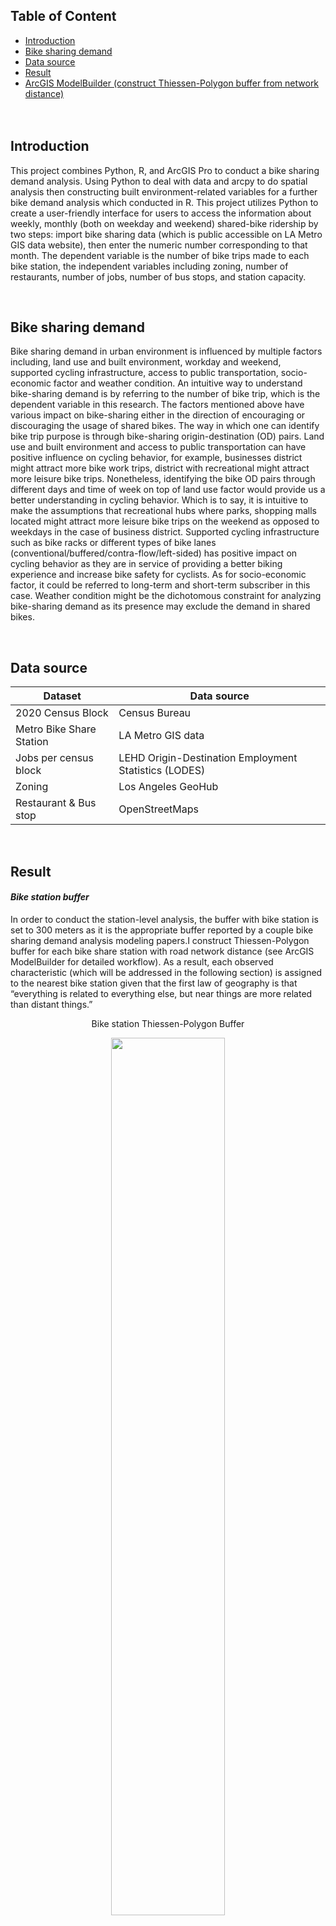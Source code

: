 ## Table of Content
- [Introduction](#Introduction)<br>
- [Bike sharing demand](#Bike-sharing-demand)<br>
- [Data source](#Data-source)<br>
- [Result](#Result)<br>
- [ArcGIS ModelBuilder (construct Thiessen-Polygon buffer from network distance)](#ArcGIS-ModelBuilder_constructing-Thiessen-Polygon-buffer)
<br><br><br>


## Introduction
This project combines Python, R, and ArcGIS Pro to conduct a bike sharing demand analysis. Using Python to deal with data and arcpy to do spatial analysis then constructing built environment-related variables for a further bike demand analysis which conducted in R. This project utilizes Python to create a user-friendly interface for users to access the information about weekly, monthly (both on weekday and weekend) shared-bike ridership by two steps: import bike sharing data (which is public accessible on LA Metro GIS data website), then enter the numeric number corresponding to that month. The dependent variable is the number of bike trips made to each bike station, the independent variables including zoning, number of restaurants, number of jobs, number of bus stops, and station capacity.

<br>

## Bike sharing demand
Bike sharing demand in urban environment is influenced by multiple factors including, land use and built environment, workday and weekend, supported cycling infrastructure, access to public transportation, socio-economic factor and weather condition. An intuitive way to understand bike-sharing demand is by referring to the number of bike trip, which is the dependent variable in this research. The factors mentioned above have various impact on bike-sharing either in the direction of encouraging or discouraging the usage of shared bikes. The way in which one can identify bike trip purpose is through bike-sharing origin-destination (OD) pairs. Land use and built environment and access to public transportation can have positive influence on cycling behavior, for example, businesses district might attract more bike work trips, district with recreational might attract more leisure bike trips. Nonetheless, identifying the bike OD pairs through different days and time of week on top of land use factor would provide us a better understanding in cycling behavior. Which is to say, it is intuitive to make the assumptions that recreational hubs where parks, shopping malls located might attract more leisure bike trips on the weekend as opposed to weekdays in the case of business district. Supported cycling infrastructure such as bike racks or different types of bike lanes (conventional/buffered/contra-flow/left-sided) has positive impact on cycling behavior as they are in service of providing a better biking experience and increase bike safety for cyclists. As for socio-economic factor, it could be referred to long-term and short-term subscriber in this case. Weather condition might be the dichotomous constraint for analyzing bike-sharing demand as its presence may exclude the demand in shared bikes.

<br>

## Data source

| **Dataset** | **Data source** |
|---|---|
| 2020 Census Block | Census Bureau |
| Metro Bike Share Station | LA Metro GIS data |
| Jobs per census block | LEHD Origin-Destination Employment Statistics (LODES) |
| Zoning | Los Angeles GeoHub |
| Restaurant & Bus stop | OpenStreetMaps |

<br>

## Result
#### _Bike station buffer_
In order to conduct the station-level analysis, the buffer with bike station is set to 300 meters as it is the appropriate buffer reported by a couple bike sharing demand analysis modeling papers.I construct Thiessen-Polygon buffer for each bike share station with road network distance (see ArcGIS ModelBuilder for detailed workflow). As a result, each observed characteristic (which will be addressed in the following section) is assigned to the nearest bike station given that the first law of geography is that “everything is related to everything else, but near things are more related than distant things.”

<p align="center">Bike station Thiessen-Polygon Buffer</p>
<p align="center">
  <img width="60%" height="60%" src="images/LA Metro/ZoomIn.png">
</p>

<br><br>

|Bike stations in West LA | Bike stations in Downtown LA|
|:-:|:-:|
|<img src="images/LA Metro/WestLA.png" width="130%">|<img src="images/LA Metro/DTLA.png" width="130%" >

<br><br>
#### _Bus stops_
It's expected to see more bus stops in Downtown Los Angeles area given that it is one of the most concentrated employment centers in the city of LA.

<p align="center"> Bus stops within 300m of bike stations</p>
<p align="center">
  <img width="75%" height="75%" src="images/LA Metro/Bus stop.png">
</p>
<br><br>

#### _Restaurants_
It should be noted that the cluster in West Hollywood area seems to have higher number of restaurants around bike station compared with other clusters. A possible explanation is that there are various touristy spots such as Dolby Theatre, Hollywood Walk of Fame, The Hollywood museum and other popular tourist destinations on Hollywood Boulevard.
<p align="center"> Restaurants within 300m of bike stations</p>
<p align="center">
  <img width="75%" height="75%" src="images/LA Metro/Restaurant.png">
</p>
<br><br>

#### _Jobs_
As for the number of job counts, the workplace job counts data LEHD Origin-Destination Employment Statistics (LODES) is accessed from Census Bureau at census block level. The number of jobs within 300m buffer of bike station were assigned to each bike station for further analysis. In order to do so, centroid of each census block was calculated, each centroid comes with the number of jobs in the census block. Next, centroids were assigned to the nearest bike station. As shown in Figure 3, the number of jobs is higher for the cluster on the right-hand side, which is downtown Los Angeles. This is reasonable given that city center is usually the employment center. However, there is a noticeable buffer with higher number of jobs alone on the west of Beverly Hills, the reason for the higher number of job counts might be it located at Westwood Village. Westwood Village is a lively place bordering the UCLA campus with chain boutiques, movie theatres, restaurants and casual eateries.

<p align="center"> Jobs within 300m of bike stations</p>
<p align="center">
  <img width="75%" height="75%" src="images/LA Metro/Job.png">
</p>
<br><br>

#### _Bike trips_
As it shown in Figure 4, bike stations in downtown Los Angeles has the higher number of bike trips. However, a couple stations along the coast have noticeable higher inbound bike trips. By comparing figure 3 with figure 4 with initial observation, we can suspect that the number of bike trips might have relationship with the number of jobs at this stage.
<br><br>
#### _Bike trips by weekdays and weekends_
Weekday bike trips share had gone from multimodal distribution to unimodal distribution from 2016 to 2023. The following series of graphs provide the comparison for the bike trip distribution in the Quarter 3 (July to September) of the year from 2016 to 2023. The first graph in the series is being enlarged for legibility.

<br>

|2016|2017|
|:-:|:-:|
|<img src="images/LA Metro/2016-q3.png" width="90%">)|<img src="images/LA Metro/2017-q3.png" width="90%">|

|2018|2019|
|:-:|:-:|
|<img src="images/LA Metro/2018-q3.png" width="90%">)|<img src="images/LA Metro/2019-q3.png" width="90%">|

|2020|2021|
|:-:|:-:|
|<img src="images/LA Metro/2020-q3.png" width="90%">)|<img src="images/LA Metro/2021-q3.png" width="90%">|

<br>
As the series of graphs show that the clear cut of the transformation from multimodal to unimodal distribution occurred during 2019 and 2020. However, the weekday bike trips share distribution are consistent during the period between 2016 and 2019, and the period between 2020 and 2023, respectively, even number of bike trips changed intensely during within two periods. This suggests that bike users from the same or different population might have same demand for shared-bike across the time of day.
<br><br>
<p align="center">Metro bike trips demand (January - March) by years</p>
<p align="center">
  <img width="60%" height="60%" src="images/LA Metro/Metro bike trips demand (January - March) by years.png" width="80%">
</p>

<br>

Besides, there are some possible explanations for the transformation. The first explanation is that the COVID-19 pandemic has dramatically changed bike users’ travel behavior as in home-based telecommuting has been widely adopted since the outset of the pandemic, suggesting that the pandemic caused a shift in bike sharing demand equally on the bike user population. The second explanation for the transformation from multimodal to unimodal distribution might reflect the fact that dataset sampled from different observed groups. In order to test the idea, datasets of 2019 and 2022 are being compared. First, they are two groups before and after the pandemic, respectively. Second, the difference of bike trips between them are quite close, the number of bike trips are 92,124 and 85,171 for 2019 and 2022, respectively. The reason for not picking the 2016 and 2021 pair is that 2021 is the year just after the pandemic, the bike trips just started to bounce back, as a result, it might not be representative at large. The comparison of the pair 2019-2022 is provided as follows. In 2019, the demand started to increase sharply at 5am and first peaked at the 8-9am time window. The bike demand peaked at morning rush hours, suggesting that bike trips might made by workers, together with the second peak at 5pm, corresponding to morning and afternoon rush hours. As for 2022, bike demand was still started to increase at 5am but grows relatively smoothly, meaning that bike demand has shifted towards later part of the day, which can be identified visually readily.
<br>
<p align="center">Comparison of Bike Trip Demand Between 2019 and 2022</p>
<p align="center">
  <img width="60%" height="60%" src="images/LA Metro/Weekday bike trips share (January - March).png" width="80%">
</p>


#### _Regression analysis_
I first use ANOVA to test whether zoning type has an effect on the number of ridership through the R command:
<br>
`summary(aov(in_flow ~ ZONE_SMRY, data = df))`<br>
`zoneeffect_ <- aov(in_flow ~ ZONE_SMRY, data = df)`<br>
`tukey.test <- TukeyHSD(zoneeffect_); tukey.test`<br>

The result shows that zoning type does have an effect on ridership, however, it doesn’t tell us which type of land use has a statistically significant effect on ridership, so I further conduct tukey test which puts any two given types of land use and see if they are statistically significant different from each other. The tukey test result shows that ‘Open Space’ type of land use has a statistically significant effect on ridership. As a result, it is reasonable to include ‘Open Space’ as one of the independent variables by constructing it as a dummy variable in the linear regression model.

<br>

|  | Degrees of freedom | Sum of Squares | Mean of Squares | F value | Pr(>F) |
|---|---|---|---|---|---|
| ZONE_SMRY | 6 | 3556639 | 592773 | 11.57 | 3.04e-11 *** |
| Residuals | 219 | 11219878 | 51232 |  |  |

<br>

The regression output for bike sharing demand analysis is as follows:

| Coefficients: |  |  |  |  |  |
|---|---|---|---|---|---|
|  | Estimate | Standardized Coeff. | Std. Error | t value | Pr(>\|t\|) |
| (Intercept) | -41.93067 | NA | 36.35960 | -1.153 | 0.250 |
| Job | 0.30164 | 0.07712 | 0.22195 | 1.359 | 0.176 |
| Bus_stop | -2.64629 | -0.08522 | 1.83100 | -1.445 | 0.150 |
| Restaurant | 2.54673 | 0.09241 | 1.62139 | 1.571 | 0.118 |
| Open_space | 1392.40932 | 0.52532 | 145.53089 | 9.568 | < 2e-16 *** |
| Bike_station_capacity | 11.57821 | 0.28505 | 2.26185 | 5.119 | 6.83e-07 *** |

<br>

Only two of the independent variables are statistically significant in the model, meaning that they are the variables that have a relationship with the dependent variable at 0.05 significance level. For open space variable, the positive sign of its estimated coefficient is positive as expected, given that the proximity to open space encourage people to take leisure bike trip on-site, including community parks or regional parks. This variable implies that if the closest land use of a given bike-shared station is open space, the number of bike trips would be expected to be 1392 more than its counterpart. In addition, there are only 12 out of 226 bike stations that its closest land use type is open space. This might imply that people may usually take leisure bike trip. For station capacity, the positive sign of its estimated coefficient is expected, given that bike users cannot make trips to a place if there are no bike racks. It is intuitive to think that if a bike station equipped with more bike racks, there would be more departure trips at that station. The station capacity variable indicates that an addition of one bike rack at a station, the number of departure trips would be expected to increase by 12. This suggests that a bike station would have ( 1392 + 12 – 41 ) more bike trips than a bike station that has one bike rack less and its closest land use is not open space.

<br>

As we can see from the output regarding standardized coefficient, open space variable has the largest effect on the ridership in terms of its magnitude, which followed by station capacity variable.

<br>

As for checking the highly influential observations (outliers) in the data, we can use cook’s distance to identify those data points. As the plot shown below, there are several observed data points that have a higher influential on the dependent variable compared to other data points. The number marked in red indicates the index of the data point, index of bike station in this case.

<p align="center">Cooks distance plot</p>
<p align="center">
  <img width="60%" height="60%" src="images/LA Metro/cooks.dist.png" width="80%">
</p>

<br><br>

Outlier bike stations

  
| Index |      Station Name                     | Bike trips |
|:-----:|:-------------------------------------:|:----------:|
|  140  |   Ocean Front Walk & Navy             |   2,085    |
|   78  |        Glendon & Kinross             |    176     |
|  141  |  Ocean Front Walk & North Venice     |   1,594    |
|   54  | Dockweiler Beach at Imperial Hwy     |    775     |



<br>
The table above shows the bike stations with indices corresponding to the data points in the Cook's distance plot.<br>

The Ocean Front Walk & Navy, Ocean Front Walk & North Venice and Dockweiler Beach at Imperial Hwy stations located around Venice Beach where is the touristy spot in Santa Monica, Los Angeles. By knowing their geographic locations, it is not surprised that they have an extreme high number of departure bike trips. We can conclude that it is highly possible that these are leisure bike trips by the beach.<br>

As for the Glendon & Kinross station, it is located in West Village (a commercial dense area), which is in close proximity to the campus of the University of California, Los Angeles. Land use type for the areas marked in purple is public facility, commercial for the areas marked in orange, residential for the one marked in yellow. Given that the information about bike trips are anonymized, we cannot further conclude that these bike trips were made by student population without further information though we can highly suspect that.<br>

Given that this project uses LA Metro Bike share 2023-q3 (July-September) data on analyzing bike share demand, the highly influential data points are expected to be the ones located or near tourist spots. The high number of tourist bike trips reflect the fact that people usually make more bike trips at those tourist spots, especially in tourist season. Given the limited time and ability of the author have, this project only analyzes the bike sharing demand in the context of tourist season, meaning that more variables related to recreational index could be included in the analysis.

<br><br>

## ArcGIS ModelBuilder_constructing Thiessen Polygon buffer from network distance
### The basic idea is:
First, construct buffer from points <br>
Second, create Thiessen polygon from points <br>
Third, extract Thiessen polygon line by using _Polygon to Line_ tool <br>
Fourth, use _Intersect_ tool for the results from the first and third steps. <br>
Fifth, extract buffer boundary by usingi _Polygon to Line_ again on the buffer, remember to dissolve! <br>
Sixth, use _Feature to Polygon_ on the results from Fourth and Fifth steps. <br><br>
_Note that this is just my understanding of constructing Thiessen-Polygon buffer, I'd love to know how you build it!_

<br>

_Zoom in the image to see the steps for constructing the Thiessen-Polygon buffer from network distance. The idea is conceptually fairly easy, so don't be intimidated by those boxes! Boxes in the upper part of the image represent the steps for building the network dataset._ 

<br>

<p align="center">ArcGIS ModelBuilder workflow</p>
<p align="center">
  <img width="100%" height="100%" src="images/LA Metro/Model.png">
</p>

<br>
